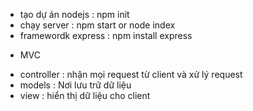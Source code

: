 - tạo dự án nodejs : npm init
- chạy server : npm start or node index
- framewordk express : npm install express

* MVC

- controller : nhận mọi request từ client và xử lý request
- models : Nơi lưu trữ dữ liệu
- view : hiển thị dữ liệu cho client
